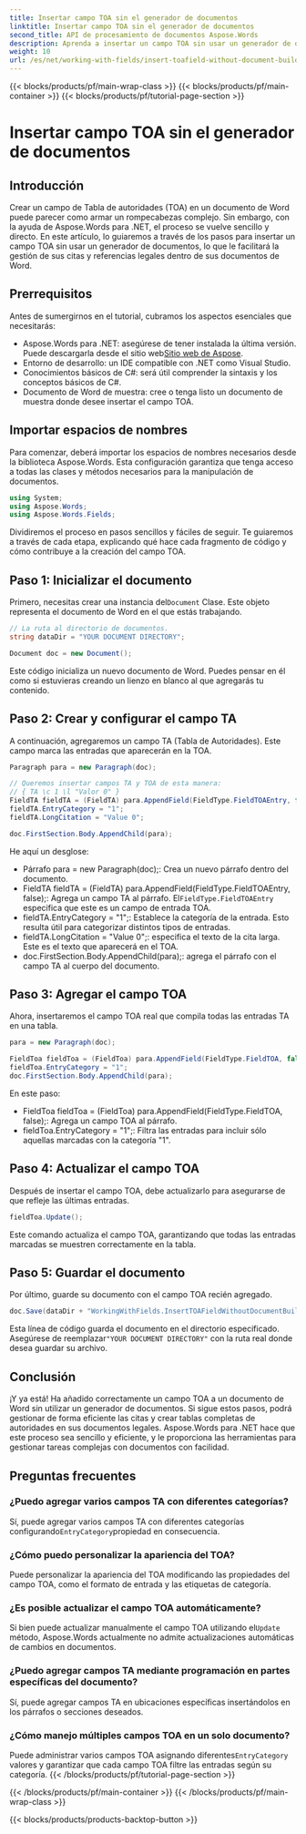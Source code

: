 ```yaml
---
title: Insertar campo TOA sin el generador de documentos
linktitle: Insertar campo TOA sin el generador de documentos
second_title: API de procesamiento de documentos Aspose.Words
description: Aprenda a insertar un campo TOA sin usar un generador de documentos en Aspose.Words para .NET. Siga nuestra guía paso a paso para gestionar de forma eficiente las citas legales.
weight: 10
url: /es/net/working-with-fields/insert-toafield-without-document-builder/
---
```


{{< blocks/products/pf/main-wrap-class >}}
{{< blocks/products/pf/main-container >}}
{{< blocks/products/pf/tutorial-page-section >}}

# Insertar campo TOA sin el generador de documentos

## Introducción

Crear un campo de Tabla de autoridades (TOA) en un documento de Word puede parecer como armar un rompecabezas complejo. Sin embargo, con la ayuda de Aspose.Words para .NET, el proceso se vuelve sencillo y directo. En este artículo, lo guiaremos a través de los pasos para insertar un campo TOA sin usar un generador de documentos, lo que le facilitará la gestión de sus citas y referencias legales dentro de sus documentos de Word.

## Prerrequisitos

Antes de sumergirnos en el tutorial, cubramos los aspectos esenciales que necesitarás:

-  Aspose.Words para .NET: asegúrese de tener instalada la última versión. Puede descargarla desde el sitio web[Sitio web de Aspose](https://releases.aspose.com/words/net/).
- Entorno de desarrollo: un IDE compatible con .NET como Visual Studio.
- Conocimientos básicos de C#: será útil comprender la sintaxis y los conceptos básicos de C#.
- Documento de Word de muestra: cree o tenga listo un documento de muestra donde desee insertar el campo TOA.

## Importar espacios de nombres

Para comenzar, deberá importar los espacios de nombres necesarios desde la biblioteca Aspose.Words. Esta configuración garantiza que tenga acceso a todas las clases y métodos necesarios para la manipulación de documentos.

```csharp
using System;
using Aspose.Words;
using Aspose.Words.Fields;
```

Dividiremos el proceso en pasos sencillos y fáciles de seguir. Te guiaremos a través de cada etapa, explicando qué hace cada fragmento de código y cómo contribuye a la creación del campo TOA.

## Paso 1: Inicializar el documento

 Primero, necesitas crear una instancia del`Document` Clase. Este objeto representa el documento de Word en el que estás trabajando.

```csharp
// La ruta al directorio de documentos.
string dataDir = "YOUR DOCUMENT DIRECTORY";

Document doc = new Document();
```

Este código inicializa un nuevo documento de Word. Puedes pensar en él como si estuvieras creando un lienzo en blanco al que agregarás tu contenido.

## Paso 2: Crear y configurar el campo TA

A continuación, agregaremos un campo TA (Tabla de Autoridades). Este campo marca las entradas que aparecerán en la TOA.

```csharp
Paragraph para = new Paragraph(doc);

// Queremos insertar campos TA y TOA de esta manera:
// { TA \c 1 \l "Valor 0" }
FieldTA fieldTA = (FieldTA) para.AppendField(FieldType.FieldTOAEntry, false);
fieldTA.EntryCategory = "1";
fieldTA.LongCitation = "Value 0";

doc.FirstSection.Body.AppendChild(para);
```

He aquí un desglose:
- Párrafo para = new Paragraph(doc);: Crea un nuevo párrafo dentro del documento.
-  FieldTA fieldTA = (FieldTA) para.AppendField(FieldType.FieldTOAEntry, false);: Agrega un campo TA al párrafo. El`FieldType.FieldTOAEntry` especifica que este es un campo de entrada TOA.
- fieldTA.EntryCategory = "1";: Establece la categoría de la entrada. Esto resulta útil para categorizar distintos tipos de entradas.
- fieldTA.LongCitation = "Value 0";: especifica el texto de la cita larga. Este es el texto que aparecerá en el TOA.
- doc.FirstSection.Body.AppendChild(para);: agrega el párrafo con el campo TA al cuerpo del documento.

## Paso 3: Agregar el campo TOA

Ahora, insertaremos el campo TOA real que compila todas las entradas TA en una tabla.

```csharp
para = new Paragraph(doc);

FieldToa fieldToa = (FieldToa) para.AppendField(FieldType.FieldTOA, false);
fieldToa.EntryCategory = "1";
doc.FirstSection.Body.AppendChild(para);
```

En este paso:
- FieldToa fieldToa = (FieldToa) para.AppendField(FieldType.FieldTOA, false);: Agrega un campo TOA al párrafo.
- fieldToa.EntryCategory = "1";: Filtra las entradas para incluir sólo aquellas marcadas con la categoría "1".

## Paso 4: Actualizar el campo TOA

Después de insertar el campo TOA, debe actualizarlo para asegurarse de que refleje las últimas entradas.

```csharp
fieldToa.Update();
```

Este comando actualiza el campo TOA, garantizando que todas las entradas marcadas se muestren correctamente en la tabla.

## Paso 5: Guardar el documento

Por último, guarde su documento con el campo TOA recién agregado.

```csharp
doc.Save(dataDir + "WorkingWithFields.InsertTOAFieldWithoutDocumentBuilder.docx");
```

 Esta línea de código guarda el documento en el directorio especificado. Asegúrese de reemplazar`"YOUR DOCUMENT DIRECTORY"` con la ruta real donde desea guardar su archivo.

## Conclusión

¡Y ya está! Ha añadido correctamente un campo TOA a un documento de Word sin utilizar un generador de documentos. Si sigue estos pasos, podrá gestionar de forma eficiente las citas y crear tablas completas de autoridades en sus documentos legales. Aspose.Words para .NET hace que este proceso sea sencillo y eficiente, y le proporciona las herramientas para gestionar tareas complejas con documentos con facilidad.

## Preguntas frecuentes

### ¿Puedo agregar varios campos TA con diferentes categorías?
 Sí, puede agregar varios campos TA con diferentes categorías configurando`EntryCategory`propiedad en consecuencia.

### ¿Cómo puedo personalizar la apariencia del TOA?
Puede personalizar la apariencia del TOA modificando las propiedades del campo TOA, como el formato de entrada y las etiquetas de categoría.

### ¿Es posible actualizar el campo TOA automáticamente?
 Si bien puede actualizar manualmente el campo TOA utilizando el`Update` método, Aspose.Words actualmente no admite actualizaciones automáticas de cambios en documentos.

### ¿Puedo agregar campos TA mediante programación en partes específicas del documento?
Sí, puede agregar campos TA en ubicaciones específicas insertándolos en los párrafos o secciones deseados.

### ¿Cómo manejo múltiples campos TOA en un solo documento?
 Puede administrar varios campos TOA asignando diferentes`EntryCategory` valores y garantizar que cada campo TOA filtre las entradas según su categoría.
{{< /blocks/products/pf/tutorial-page-section >}}

{{< /blocks/products/pf/main-container >}}
{{< /blocks/products/pf/main-wrap-class >}}

{{< blocks/products/products-backtop-button >}}
